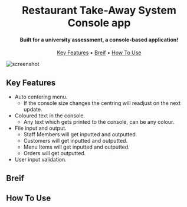 
<h1 align="center">
  <br>
  Restaurant Take-Away System Console app
  <br>
</h1>

<h4 align="center">Built for a university assessment, a console-based application!</h4>

<p align="center">
  <a href="#key-features">Key Features</a> •
  <a href="#breif">Breif</a> •
  <a href="#how-to-use">How To Use</a>
</p>

![screenshot](https://github.com/MrT-Stephens/Restaurant-Take-Away-System-Uni-Assesment/blob/master/Images/Restaurant-Take-Away-System-Main.gif)

## Key Features

* Auto centering menu.
  - If the console size changes the centring will readjust on the next update.
* Coloured text in the console.
  - Any text which gets printed to the console, can be any colour.
* File input and output.
  - Staff Members will get inputted and outputted.
  - Customers will get inputted and outputted.
  - Menu Items will get inputted and outputted.
  - Orders will get outputted.
* User input validation.
  

## Breif



## How To Use
